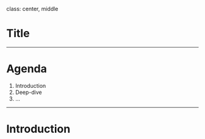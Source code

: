 class: center, middle

# Title

---

# Agenda

1. Introduction
2. Deep-dive
3. ...

---

# Introduction
